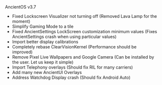 AncientOS v3.7

- Fixed Lockscreen Visualizer not turning off (Removed Lava Lamp for the moment)
- Simplify Gaming Mode to a tile
- Fixed AncientSettings LockScreen customization minimum values (Fixes AncientSettings crash when using particular values)
- Import better display calibrations
- Completely rebase ClearVisionKernel (Performance should be improved)
- Remove Pixel Live Wallpapers and Google Camera (Can be installed by the user. Let us keep it simple)
- Import Telephony overlays (Should fix RIL for many carriers)
- Add many new AncientUI Overlays
- Address Watchdog Display crash (Should fix Android Auto)
